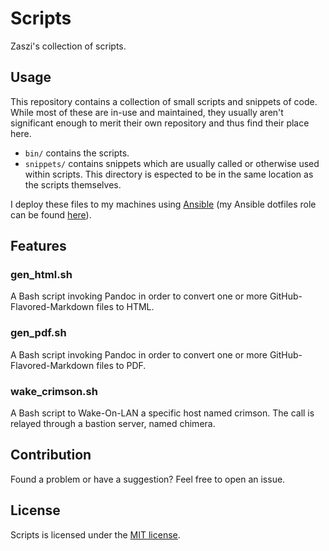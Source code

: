 # Scripts

Zaszi's collection of scripts.

## Usage

This repository contains a collection of small scripts and snippets of code.
While most of these are in-use and maintained, they usually aren't significant
enough to merit their own repository and thus find their place here.

- `bin/` contains the scripts.
- `snippets/` contains snippets which are usually called or otherwise used within scripts. This directory is espected to be in the same location as the scripts themselves.

I deploy these files to my machines using [Ansible](https://www.ansible.com/) (my Ansible dotfiles role can be found [here](https://github.com/zaszi/ansible-role-dotfiles)).

## Features

### gen_html.sh

A Bash script invoking Pandoc in order to convert one or more GitHub-Flavored-Markdown files to HTML.

### gen_pdf.sh

A Bash script invoking Pandoc in order to convert one or more GitHub-Flavored-Markdown files to PDF.

### wake_crimson.sh

A Bash script to Wake-On-LAN a specific host named crimson. The call is relayed through a bastion server, named chimera.

## Contribution

Found a problem or have a suggestion? Feel free to open an issue.

## License

Scripts is licensed under the [MIT license](LICENSE).
